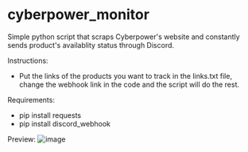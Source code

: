 # cyberpower_monitor
Simple python script that scraps Cyberpower's website and constantly sends product's availablity status through Discord.


Instructions:
- Put the links of the products you want to track in the links.txt file, change the webhook link in the code and the script will do the rest.


Requirements:
- pip install requests
- pip install discord_webhook

Preview:
![image](https://user-images.githubusercontent.com/78468858/130002577-37199e46-2fa4-476e-b736-d5beb60dec32.png)

